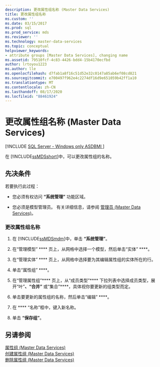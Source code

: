```yaml
---
description: 更改属性组名称 (Master Data Services)
title: 更改属性组名称
ms.custom: ''
ms.date: 03/15/2017
ms.prod: sql
ms.prod_service: mds
ms.reviewer: ''
ms.technology: master-data-services
ms.topic: conceptual
helpviewer_keywords:
- attribute groups [Master Data Services], changing name
ms.assetid: 79510fcf-4c83-4426-bdd4-15b4170ecfbd
author: lrtoyou1223
ms.author: lle
ms.openlocfilehash: d7fab1a8f16c51d52e32c0147a85ab6ef08cd821
ms.sourcegitcommit: e700497f962e4c2274df16d9e651059b42ff1a10
ms.translationtype: MT
ms.contentlocale: zh-CN
ms.lasthandoff: 08/17/2020
ms.locfileid: "88461924"
---
```

# <a name="change-an-attribute-group-name-master-data-services"></a>更改属性组名称 (Master Data Services)

[!INCLUDE [SQL Server - Windows only ASDBMI  ](../includes/applies-to-version/sql-windows-only-asdbmi.md)]

  在 [!INCLUDE[ssMDSshort](../includes/ssmdsshort-md.md)]中，可以更改属性组的名称。  
  
## <a name="prerequisites"></a>先决条件  
 若要执行此过程：  
  
-   您必须有权访问 **“系统管理”** 功能区域。  
  
-   您必须是模型管理员。 有关详细信息，请参阅 [管理员 &#40;Master Data Services&#41;](../master-data-services/administrators-master-data-services.md)。  
  
### <a name="to-change-an-attribute-group-name"></a>更改属性组名称  
  
1.  在 [!INCLUDE[ssMDSmdm](../includes/ssmdsmdm-md.md)]中，单击 **“系统管理”**。  
  
2.  在“管理模型” **** 页上，从网格中选择一个模型，然后单击“实体” ****。  
  
3.  在“管理实体” **** 页上，从网格中选择要为其编辑属性组的实体所在的行。  
  
4.  单击“属性组” ****。  
  
5.  在“管理属性组”**** 页上，从“成员类型”**** 下拉列表中选择成员类型，展开“叶”****、“合并”**** 或“集合”****，具体视你要更新的组类型而定。  
  
6.  单击要更新的属性组的名称，然后单击“编辑” ****。  
  
7.  在 **** “名称”框中，键入新名称。  
  
8.  单击 **“保存组”**。  
  
## <a name="see-also"></a>另请参阅  
 [属性组 &#40;Master Data Services&#41;](../master-data-services/attribute-groups-master-data-services.md)   
 [创建属性组 &#40;Master Data Services&#41;](../master-data-services/create-an-attribute-group-master-data-services.md)   
 [删除属性组 &#40;Master Data Services&#41;](../master-data-services/delete-an-attribute-group-master-data-services.md)  
  
  
